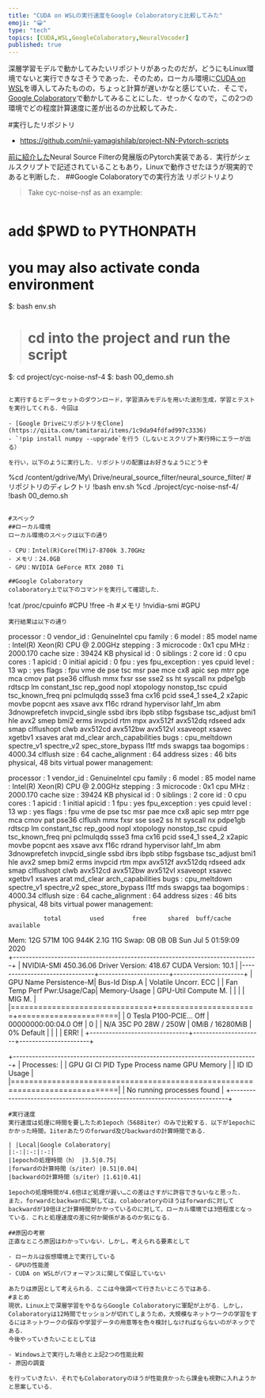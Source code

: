 ```yaml
---
title: "CUDA on WSLの実行速度をGoogle Colaboratoryと比較してみた"
emoji: "😀"
type: "tech"
topics: [CUDA,WSL,GoogleColaboratory,NeuralVocoder]
published: true
---
```

深層学習モデルで動かしてみたいリポジトリがあったのだが，どうにもLinux環境でないと実行できなさそうであった．そのため，ローカル環境に[CUDA on WSL](https://docs.nvidia.com/cuda/wsl-user-guide/index.html)を導入してみたものの，ちょっと計算が遅いかなと感じていた．そこで，[Google Colaboratory](https://colab.research.google.com/notebooks/welcome.ipynb?hl=ja)で動かしてみることにした．せっかくなので，この2つの環境でどの程度計算速度に差が出るのか比較してみた．

#実行したリポジトリ

- https://github.com/nii-yamagishilab/project-NN-Pytorch-scripts

[前に紹介した](https://qiita.com/mitsu-h/items/261868e245c888ba4e76)Neural Source Filterの発展版のPytorch実装である．実行がシェルスクリプトで記述されていることもあり，Linuxで動作させたほうが現実的であると判断した．
##Google Colaboratoryでの実行方法
リポジトリより
>Take cyc-noise-nsf as an example:

>```
# add $PWD to PYTHONPATH 
# you may also activate conda environment
$: bash env.sh 

># cd into the project and run the script
$: cd project/cyc-noise-nsf-4
$: bash 00_demo.sh
```

と実行するとデータセットのダウンロード，学習済みモデルを用いた波形生成，学習とテストを実行してくれる．今回は

- [Google DriveにリポジトリをClone](https://qiita.com/tamitarai/items/1c9da94fdfad997c3336)
- `!pip install numpy --upgrade`を行う（しないとスクリプト実行時にエラーが出る）

を行い，以下のように実行した．リポジトリの配置はお好きなようにどうぞ

```
%cd /content/gdrive/My\ Drive/neural_source_filter/neural_source_filter/ #リポジトリのディレクトリ
!bash env.sh
%cd ./project/cyc-noise-nsf-4/
!bash 00_demo.sh
```

#スペック
##ローカル環境
ローカル環境のスペックは以下の通り

- CPU：Intel(R)Core(TM)i7-8700k 3.70GHz
- メモリ：24.0GB
- GPU：NVIDIA GeForce RTX 2080 Ti

##Google Colaboratory
colaboratory上で以下のコマンドを実行して確認した．

```
!cat /proc/cpuinfo #CPU
!free -h #メモリ
!nvidia-smi #GPU
```
実行結果は以下の通り

```
processor	: 0
vendor_id	: GenuineIntel
cpu family	: 6
model		: 85
model name	: Intel(R) Xeon(R) CPU @ 2.00GHz
stepping	: 3
microcode	: 0x1
cpu MHz		: 2000.170
cache size	: 39424 KB
physical id	: 0
siblings	: 2
core id		: 0
cpu cores	: 1
apicid		: 0
initial apicid	: 0
fpu		: yes
fpu_exception	: yes
cpuid level	: 13
wp		: yes
flags		: fpu vme de pse tsc msr pae mce cx8 apic sep mtrr pge mca cmov pat pse36 clflush mmx fxsr sse sse2 ss ht syscall nx pdpe1gb rdtscp lm constant_tsc rep_good nopl xtopology nonstop_tsc cpuid tsc_known_freq pni pclmulqdq ssse3 fma cx16 pcid sse4_1 sse4_2 x2apic movbe popcnt aes xsave avx f16c rdrand hypervisor lahf_lm abm 3dnowprefetch invpcid_single ssbd ibrs ibpb stibp fsgsbase tsc_adjust bmi1 hle avx2 smep bmi2 erms invpcid rtm mpx avx512f avx512dq rdseed adx smap clflushopt clwb avx512cd avx512bw avx512vl xsaveopt xsavec xgetbv1 xsaves arat md_clear arch_capabilities
bugs		: cpu_meltdown spectre_v1 spectre_v2 spec_store_bypass l1tf mds swapgs taa
bogomips	: 4000.34
clflush size	: 64
cache_alignment	: 64
address sizes	: 46 bits physical, 48 bits virtual
power management:

processor	: 1
vendor_id	: GenuineIntel
cpu family	: 6
model		: 85
model name	: Intel(R) Xeon(R) CPU @ 2.00GHz
stepping	: 3
microcode	: 0x1
cpu MHz		: 2000.170
cache size	: 39424 KB
physical id	: 0
siblings	: 2
core id		: 0
cpu cores	: 1
apicid		: 1
initial apicid	: 1
fpu		: yes
fpu_exception	: yes
cpuid level	: 13
wp		: yes
flags		: fpu vme de pse tsc msr pae mce cx8 apic sep mtrr pge mca cmov pat pse36 clflush mmx fxsr sse sse2 ss ht syscall nx pdpe1gb rdtscp lm constant_tsc rep_good nopl xtopology nonstop_tsc cpuid tsc_known_freq pni pclmulqdq ssse3 fma cx16 pcid sse4_1 sse4_2 x2apic movbe popcnt aes xsave avx f16c rdrand hypervisor lahf_lm abm 3dnowprefetch invpcid_single ssbd ibrs ibpb stibp fsgsbase tsc_adjust bmi1 hle avx2 smep bmi2 erms invpcid rtm mpx avx512f avx512dq rdseed adx smap clflushopt clwb avx512cd avx512bw avx512vl xsaveopt xsavec xgetbv1 xsaves arat md_clear arch_capabilities
bugs		: cpu_meltdown spectre_v1 spectre_v2 spec_store_bypass l1tf mds swapgs taa
bogomips	: 4000.34
clflush size	: 64
cache_alignment	: 64
address sizes	: 46 bits physical, 48 bits virtual
power management:

              total        used        free      shared  buff/cache   available
Mem:            12G        571M         10G        944K        2.1G         11G
Swap:            0B          0B          0B
Sun Jul  5 01:59:09 2020       
+-----------------------------------------------------------------------------+
| NVIDIA-SMI 450.36.06    Driver Version: 418.67       CUDA Version: 10.1     |
|-------------------------------+----------------------+----------------------+
| GPU  Name        Persistence-M| Bus-Id        Disp.A | Volatile Uncorr. ECC |
| Fan  Temp  Perf  Pwr:Usage/Cap|         Memory-Usage | GPU-Util  Compute M. |
|                               |                      |               MIG M. |
|===============================+======================+======================|
|   0  Tesla P100-PCIE...  Off  | 00000000:00:04.0 Off |                    0 |
| N/A   35C    P0    28W / 250W |      0MiB / 16280MiB |      0%      Default |
|                               |                      |                 ERR! |
+-------------------------------+----------------------+----------------------+
                                                                               
+-----------------------------------------------------------------------------+
| Processes:                                                                  |
|  GPU   GI   CI        PID   Type   Process name                  GPU Memory |
|        ID   ID                                                   Usage      |
|=============================================================================|
|  No running processes found                                                 |
+-----------------------------------------------------------------------------+
```
#実行速度
実行速度は処理に時間を要したため1epoch（5688iter）のみで比較する．以下が1epochにかかった時間，1iterあたりのforward及びbackwardの計算時間である．

| |Local|Google Colaboratory|
|:-:|:-:|:-:|
|1epochの処理時間（h） |3.5|0.75|
|forwardの計算時間（s/iter）|0.51|0.04|
|backwardの計算時間（s/iter）|1.61|0.41|

1epochの処理時間が4.6倍ほど処理が遅い…この差はさすがに許容できないなと思った．
また，forwardとbackwardに関しては，colaboratoryのほうはforwardに対してbackwardが10倍ほど計算時間がかかっているのに対して，ローカル環境では3倍程度となっている．これと処理速度の差に何か関係があるのか気になる．

##原因の考察
正直なところ原因はわかっていない．しかし，考えられる要素として

- ローカルは仮想環境上で実行している
- GPUの性能差
- CUDA on WSLがパフォーマンスに関して保証していない

あたりは原因として考えられる．ここは今後調べて行きたいところではある．
#まとめ
現状，Linux上で深層学習をやるならGoogle Colaboratoryに軍配が上がる．しかし，Colaboratoryは12時間でセッションが切れてしまうため，大規模なネットワークの学習をするにはネットワークの保存や学習データの用意等を色々検討しなければならないのがネックである．
今後やっていきたいこととしては

- Windows上で実行した場合と上記2つの性能比較
- 原因の調査

を行っていきたい．それでもColaboratoryのほうが性能良かったら課金も視野に入れようかと思案している．

